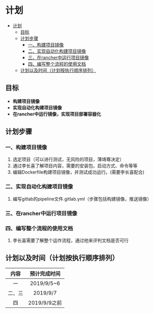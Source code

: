 # 计划

- [计划](#计划)
  - [目标](#目标)
  - [计划步骤](#计划步骤)
    - [一、构建项目镜像](#一构建项目镜像)
    - [二、实现自动化构建项目镜像](#二实现自动化构建项目镜像)
    - [三、在rancher中运行项目镜像](#三在rancher中运行项目镜像)
    - [四、编写整个流程的使用文档](#四编写整个流程的使用文档)
  - [计划以及时间（计划按执行顺序排列）](#计划以及时间计划按执行顺序排列)

## 目标

- **构建项目镜像**
- **实现自动化构建项目镜像**
- **在rancher中运行镜像，实现项目部署容器化**

## 计划步骤

### 一、构建项目镜像

1. 选定项目（可以进行测试，无风险的项目，薄靖骞决定）
2. 通过李长喜了解项目内容，需要的安装包，启动方式、命令等等
3. 编辑Dockerfile构建项目镜像，并测试成功运行。(需要李长喜配合)

### 二、实现自动化构建项目镜像

1. 编写gitlab的pipeline文件.gitlab.yml（步骤包括构建镜像，推送镜像）

### 三、在rancher中运行项目镜像

### 四、编写整个流程的使用文档

1. 李长喜需要了解整个运作流程，通过他来评判文档是否可行

## 计划以及时间（计划按执行顺序排列）

|  内容  | 预计完成时间 |
| :----: | :----------: |
|   一   |  2019/9/5~6  |
| 二、三 |   2019/9/7   |
|   四   | 2019/9/9之前 |
